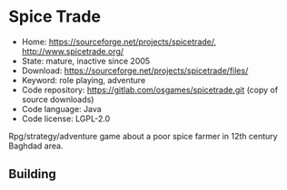 # Spice Trade

- Home: https://sourceforge.net/projects/spicetrade/, http://www.spicetrade.org/
- State: mature, inactive since 2005
- Download: https://sourceforge.net/projects/spicetrade/files/
- Keyword: role playing, adventure
- Code repository: https://gitlab.com/osgames/spicetrade.git (copy of source downloads)
- Code language: Java
- Code license: LGPL-2.0

Rpg/strategy/adventure game about a poor spice farmer in 12th century Baghdad area.

## Building
